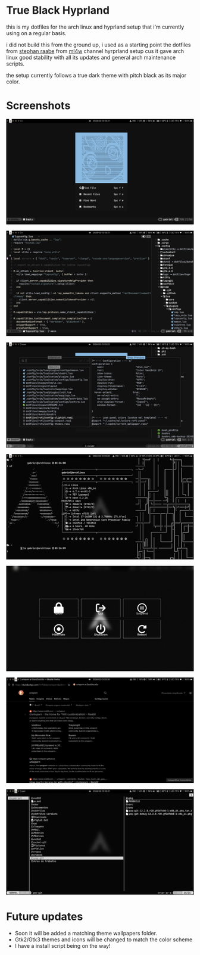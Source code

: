 # True Black Hyprland

this is my dotfiles for the arch linux and hyprland setup that i'm currently using on a regular basis.

i did not build this from the ground up, i used as a starting point the dotfiles from [stephan raabe](https://gitlab.com/stephan-raabe/dotfiles) from [ml4w](https://www.youtube.com/@mylinuxforwork) channel hyrprland setup cus it gave arch linux good stability with all its updates and general arch maintenance scripts.

the setup currently follows a true dark theme with pitch black as its major color.

# Screenshots
![screenshot-1](/screenshots/screenshot-20240213-032110.png?raw=true)

![screenshot-2](/screenshots/screenshot-20240213-032146.png?raw=true)

![screenshot-3](/screenshots/screenshot-20240213-032236.png?raw=true) 

![screenshot-4](/screenshots/screenshot-20240213-032646.png?raw=true)

![screenshot-5](/screenshots/screenshot-20240213-032942.png?raw=true) 

![screenshot-6](/screenshots/screenshot-20240213-033016.png?raw=true)

![screenshot-7](/screenshots/screenshot-20240213-033117.png?raw=true)

# Future updates
- Soon it will be added a matching theme wallpapers folder.
- Gtk2/Gtk3 themes and icons will be changed to match the color scheme
- I have a install script being on the way!
